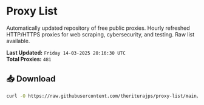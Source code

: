 # Proxy List

Automatically updated repository of free public proxies. Hourly refreshed HTTP/HTTPS proxies for web scraping, cybersecurity, and testing. Raw list available.

**Last Updated:** `Friday 14-03-2025 20:16:30 UTC`  
**Total Proxies:** `481`

## 📥 Download
```bash
curl -O https://raw.githubusercontent.com/theriturajps/proxy-list/main/proxies.txt
